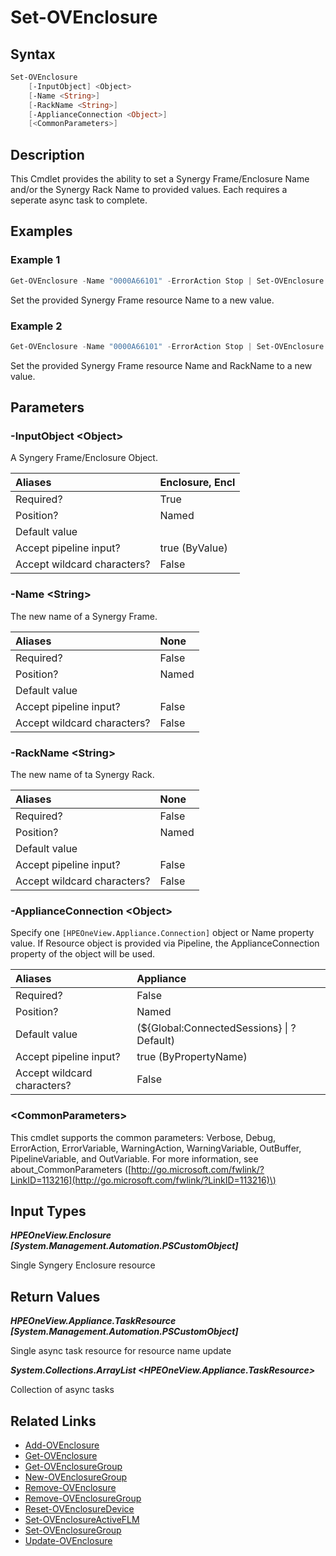 ﻿---
description: Rename Synergy Frame Name or Rack Name.
---

# Set-OVEnclosure

## Syntax

```powershell
Set-OVEnclosure
    [-InputObject] <Object>
    [-Name <String>]
    [-RackName <String>]
    [-ApplianceConnection <Object>]
    [<CommonParameters>]
```

## Description

This Cmdlet provides the ability to set a Synergy Frame/Enclosure Name and/or the Synergy Rack Name to provided values.  Each requires a seperate async task to complete.

## Examples

###  Example 1 

```powershell
Get-OVEnclosure -Name "0000A66101" -ErrorAction Stop | Set-OVEnclosure -Name "MyEnclName1" | Wait-OVTaskComplete
```

Set the provided Synergy Frame resource Name to a new value.

###  Example 2 

```powershell
Get-OVEnclosure -Name "0000A66101" -ErrorAction Stop | Set-OVEnclosure -Name "MyEnclName1" -RackName "DC11-Rack4A" | Wait-OVTaskComplete
```

Set the provided Synergy Frame resource Name and RackName to a new value.

## Parameters

### -InputObject &lt;Object&gt;

A Syngery Frame/Enclosure Object.

| Aliases | Enclosure, Encl |
| :--- | :--- |
| Required? | True |
| Position? | Named |
| Default value |  |
| Accept pipeline input? | true (ByValue) |
| Accept wildcard characters? | False |

### -Name &lt;String&gt;

The new name of a Synergy Frame.

| Aliases | None |
| :--- | :--- |
| Required? | False |
| Position? | Named |
| Default value |  |
| Accept pipeline input? | False |
| Accept wildcard characters? | False |

### -RackName &lt;String&gt;

The new name of ta Synergy Rack.

| Aliases | None |
| :--- | :--- |
| Required? | False |
| Position? | Named |
| Default value |  |
| Accept pipeline input? | False |
| Accept wildcard characters? | False |

### -ApplianceConnection &lt;Object&gt;

Specify one `[HPEOneView.Appliance.Connection]` object or Name property value. If Resource object is provided via Pipeline, the ApplianceConnection property of the object will be used.

| Aliases | Appliance |
| :--- | :--- |
| Required? | False |
| Position? | Named |
| Default value | (${Global:ConnectedSessions} &vert; ? Default) |
| Accept pipeline input? | true (ByPropertyName) |
| Accept wildcard characters? | False |

### &lt;CommonParameters&gt;

This cmdlet supports the common parameters: Verbose, Debug, ErrorAction, ErrorVariable, WarningAction, WarningVariable, OutBuffer, PipelineVariable, and OutVariable. For more information, see about\_CommonParameters \([http://go.microsoft.com/fwlink/?LinkID=113216](http://go.microsoft.com/fwlink/?LinkID=113216)\)

## Input Types

_**HPEOneView.Enclosure [System.Management.Automation.PSCustomObject]**_

Single Syngery Enclosure resource

## Return Values

_**HPEOneView.Appliance.TaskResource [System.Management.Automation.PSCustomObject]**_

Single async task resource for resource name update

_**System.Collections.ArrayList <HPEOneView.Appliance.TaskResource>**_

Collection of async tasks

## Related Links

* [Add-OVEnclosure](add-ovenclosure.md)
* [Get-OVEnclosure](get-ovenclosure.md)
* [Get-OVEnclosureGroup](get-ovenclosuregroup.md)
* [New-OVEnclosureGroup](new-ovenclosuregroup.md)
* [Remove-OVEnclosure](remove-ovenclosure.md)
* [Remove-OVEnclosureGroup](remove-ovenclosuregroup.md)
* [Reset-OVEnclosureDevice](reset-ovenclosuredevice.md)
* [Set-OVEnclosureActiveFLM](set-ovenclosureactiveflm.md)
* [Set-OVEnclosureGroup](set-ovenclosuregroup.md)
* [Update-OVEnclosure](update-ovenclosure.md)
